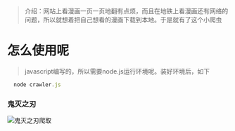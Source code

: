 > 介绍：网站上看漫画一页一页地翻有点烦，而且在地铁上看漫画还有网络的问题，所以就想着把自己想看的漫画下载到本地。于是就有了这个小爬虫

# 怎么使用呢

>javascript编写的，所以需要node.js运行环境呢。装好环境后，如下

```javascript
  node crawler.js
```

### 鬼灭之刃

![鬼灭之刃爬取](https://github.com/tianzhenluo/node-crawler/blob/master/example.png)
